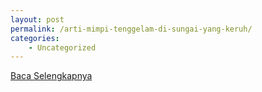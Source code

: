 ```yaml
---
layout: post
permalink: /arti-mimpi-tenggelam-di-sungai-yang-keruh/
categories:
    - Uncategorized
---
```


[Baca Selengkapnya](/09)